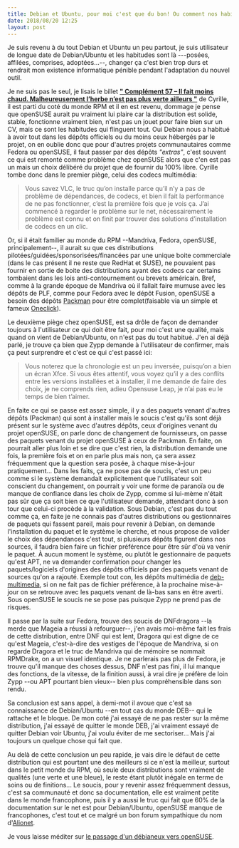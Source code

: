 ```yaml
---
title: Debian et Ubuntu, pour moi c'est que du bon! Ou comment nos habitudes nous dirigent...
date: 2018/08/20 12:25 
layout: post
---
```


Je suis revenu à du tout Debian et Ubuntu un peu partout, je suis utilisateur de longue date de Debian/Ubuntu et les habitudes sont là ---posées, affilées, comprises, adoptées...--, changer ça c'est bien trop durs et rendrait mon existence informatique pénible pendant l'adaptation du nouvel outil.

Je ne suis pas le seul, je lisais le billet [**" Complément 57 – Il fait moins chaud. Malheureusement l’herbe n’est pas plus verte ailleurs "**](https://cyrille-borne.com/complement-57-il-fait-moins-chaud-malheureusement-lherbe-nest-pas-plus-verte-ailleurs/) de Cyrille, il est parti du coté du monde RPM et il en est revenu, dommage je pense que openSUSE aurait pu vraiment lui plaire car la distribution est solide, stable, fonctionne vraiment bien, n'est pas un jouet pour faire bien sur un CV, mais ce sont les habitudes qui flinguent tout. Oui Debian nous a habitué à avoir tout dans les dépôts officiels ou du moins ceux hébergés par le projet, on en oublie donc que pour d'autres projets communautaires comme Fedora ou openSUSE, il faut passer par des dépôts *"extras"*, c'est souvent ce qui est remonté comme problème chez openSUSE alors que c'en est pas un mais un choix délibéré du projet que de fournir du 100% libre. Cyrille tombe donc dans le premier piège, celui des codecs multimédia:

> Vous savez VLC, le truc qu’on installe parce qu’il n’y a pas de problème de dépendances, de codecs, et bien il fait la performance de ne pas fonctionner, c’est la première fois que je vois ça. J’ai commencé à regarder le problème sur le net, nécessairement le problème est connu et on finit par trouver des solutions d’installation de codecs en un clic. 

Or, si il était familier au monde du RPM --Mandriva, Fedora, openSUSE, principalement--, il aurait su que ces distributions pilotées/guidées/sponsorisées/financées par une unique boite commerciale (dans le cas présent il ne reste que RedHat et SUSE), ne pouvaient pas fournir en sortie de boite des distributions ayant des codecs car certains tombaient dans les lois anti-contournement ou brevets américain. Bref, comme à la grande époque de Mandriva où il fallait faire mumuse avec les dépôts de PLF, comme pour Fedora avec le dépôt Fusion, openSUSE a besoin des dépôts [Packman](https://en.opensuse.org/Additional_package_repositories) pour être complet(faisable via un simple et fameux [Oneclick](http://opensuse-guide.org/codecs.php)).

Le deuxième piège chez openSUSE, est sa drôle de façon de demander toujours à l'utilisateur ce qui doit être fait, pour moi c'est une qualité, mais quand on vient de Debian/Ubuntu, on n'est pas du tout habitué. J'en ai déjà parlé, je trouve ça bien que Zypp demande à l'utilisateur de confirmer, mais ça peut surprendre et c'est ce qui c'est passé ici:

> Vous noterez que la chronologie est un peu inversée, puisqu’on a bien un écran Xfce. Si vous êtes attentif, vous voyez qu’il y a des conflits entre les versions installées et à installer, il me demande de faire des choix, je ne comprends rien, adieu Opensuse Leap, je n’ai pas eu le temps de bien t’aimer. 

En faite ce qui se passe est assez simple, il y a des paquets venant d'autres dépôts (Packman) qui sont à installer mais le soucis c'est qu'ils sont déjà présent sur le système avec d'autres dépôts, ceux d'origines venant du projet openSUSE, on parle donc de changement de fournisseurs, on passe des paquets venant du projet openSUSE à ceux de Packman. En faite, on pourrait aller plus loin et se dire que c'est rien, la distribution demande une fois,  la première fois et on en parle plus mais non, ça sera assez fréquemment que la question sera posée, à chaque mise-à-jour pratiquement... Dans les faits, ça ne pose pas de soucis, c'est un peu comme si le système demandait explicitement que l'utilisateur soit conscient du changement, on pourrait y voir une forme de paranoïa ou de manque de confiance dans les choix de Zypp, comme si lui-mème n'était pas sûr que ça soit bien ce que l'utilisateur demande, attendant donc à son tour que celui-ci procède à la validation. Sous Debian, c'est pas du tout comme ça, en faite je ne connais pas d'autres distributions ou gestionnaires de paquets qui fassent pareil, mais pour revenir à Debian, on demande l'installation du paquet et le système le cherche, et nous propose de valider le choix des dépendances c'est tout, si plusieurs dépôts figurent dans nos sources, il faudra bien faire un fichier préférence pour être sûr d'où va venir le paquet. À aucun moment le système, ou plutôt le gestionnaire de paquets qu'est APT, ne va demander confirmation pour changer les paquets/logiciels d'origines des dépôts officiels par des paquets venant de sources qu'on a rajouté. Exemple tout con, les dépôts multimédia de [deb-multimedia](https://deb-multimedia.org/), si on ne fait pas de fichier préférence, à la prochaine mise-à-jour on se retrouve avec les paquets venant de là-bas sans en être averti. Sous openSUSE le soucis ne se pose pas puisque Zypp ne prend pas de risques.

Il passe par la suite sur Fedora, trouve des soucis de DNFdragora --la merde que Mageia a réussi à refourguer--, j'en avais moi-même fait les frais de cette distribution, entre DNF qui est lent, Dragora qui est digne de ce qu'est Mageia, c'est-à-dire des vestiges de l'époque de Mandriva, si on regarde Dragora et le truc de Mandriva qui de mémoire se nommait RPMDrake, on a un visuel identique. Je ne parlerais pas plus de Fedora, je trouve qu'il manque des choses dessus, DNF n'est pas fini, il lui manque des fonctions, de la vitesse, de la finition aussi, à vrai dire je préfère de loin Zypp --ou APT pourtant bien vieux-- bien plus compréhensible dans son rendu.

Sa conclusion est sans appel, à demi-mot il avoue que c'est sa connaissance de Debian/Ubuntu --en tout cas du monde DEB-- qui le rattache et le bloque. De mon coté j'ai essayé de ne pas rester sur la même distribution, j'ai essayé de quitter le monde DEB, j'ai vraiment essayé de quitter Debian voir Ubuntu, j'ai voulu éviter de me sectoriser... Mais j'ai toujours un quelque chose qui fait que.

Au delà de cette conclusion un peu rapide, je vais dire le défaut de cette distribution qui est pourtant une des meilleurs si ce n'est la meilleur, surtout dans le petit monde du RPM, où seule deux distributions sont vraiment de qualités (une verte et une bleue), le reste étant plutôt inégale en terme de soins ou de finitions... Le soucis, pour y revenir assez fréquemment dessus, c'est sa communauté et donc sa documentation, elle est vraiment petite dans le monde francophone, puis il y a aussi le truc qui fait que 60% de la documentation sur le net est pour Debian/Ubuntu, openSUSE manque de francophones, c'est tout et ce malgré un bon forum sympathique du nom d'[Alionet](https://www.alionet.org/content.php).

Je vous laisse méditer sur [le passage d'un débianeux vers openSUSE](https://www.volted.net/changer-de-distrib-un-comparo-debian-centos-opensuse).

